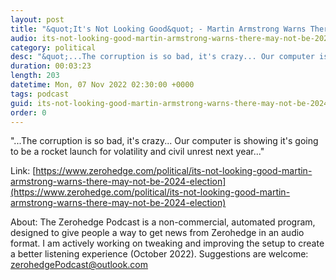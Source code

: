 ```yaml
---
layout: post
title: "&quot;It's Not Looking Good&quot; - Martin Armstrong Warns There May Not Be A 2024 Election"
audio: its-not-looking-good-martin-armstrong-warns-there-may-not-be-2024-election-0
category: political
desc: "&quot;...The corruption is so bad, it's crazy... Our computer is showing it's going to be a rocket launch for volatility and civil unrest next year...&quot;"
duration: 00:03:23
length: 203
datetime: Mon, 07 Nov 2022 02:30:00 +0000
tags: podcast
guid: its-not-looking-good-martin-armstrong-warns-there-may-not-be-2024-election-0
order: 0
---
```

&quot;...The corruption is so bad, it's crazy... Our computer is showing it's going to be a rocket launch for volatility and civil unrest next year...&quot;

Link: [https://www.zerohedge.com/political/its-not-looking-good-martin-armstrong-warns-there-may-not-be-2024-election](https://www.zerohedge.com/political/its-not-looking-good-martin-armstrong-warns-there-may-not-be-2024-election)

About: The Zerohedge Podcast is a non-commercial, automated program, designed to give people a way to get news from Zerohedge in an audio format.  I am actively working on tweaking and improving the setup to create a better listening experience (October 2022).  Suggestions are welcome: [zerohedgePodcast@outlook.com](mailto:zerohedgePodcast@outlook.com)